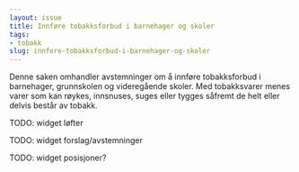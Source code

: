 ```yaml
---
layout: issue
title: Innføre tobakksforbud i barnehager og skoler
tags:
- tobakk
slug: innfore-tobakksforbud-i-barnehager-og-skoler
---
```


Denne saken omhandler avstemninger om å innføre tobakksforbud i barnehager, grunnskolen og videregående skoler. Med tobakksvarer menes varer som kan røykes, innsnuses, suges eller tygges såfremt de helt eller delvis består av tobakk.

TODO: widget løfter

TODO: widget forslag/avstemninger

TODO: widget posisjoner?

